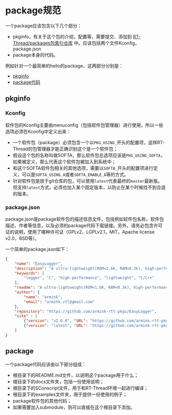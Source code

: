 # package规范

一个package应该包含以下几个部分：

* pkginfo，有关于这个包的介绍，配置等，需要提交、添加到 [RT-Thread/packages包索引仓库](https://github.com/RT-Thread/packages) 中。应该包括两个文件Kconfig，package.json
* package本身的代码。

例如针对一个最简单的hello的package，这两部分分别是：

* [pkginfo](https://github.com/RT-Thread/packages/tree/master/misc/hello)
* [package代码](https://github.com/BernardXiong/hello/)

## pkginfo

### Kconfig

软件包的Kconfig主要由menuconfig（包括软件包管理器）进行使用，所以一些选项必须在Kconfig中定义出来：

* 一个软件包（package）必须包含一个以`PKG_USING_`开头的配置项，这样RT-Thread的包管理器才能正确识别这个是一个软件包；
* 假设这个包的名称叫做SOFTA，那么软件包总选项应该是`PKG_USING_SOFTA`，如果被定义，那么代表这个软件包被加入到系统中；
* 和这个SOFTA软件包相关的其他选项，需要以`SOFTA_`开头的配置项进行定义，可以是`SOFTA_USING_A`或者`SOFTA_ENABLE_A`等的方式。
* 针对软件包是放于git仓库的包，可以使用`latest`代表最终的`master`最新版。但支持`latest`方式，必须也加入某个固定版本，以防止在某个时候找不到合适的版本。

### package.json

package.json是package软件包的描述信息文件，包括例如软件包名称，软件包描述，作者等信息，以及必须的package代码下载链接。另外，请务必包含许可证的说明，使用了哪种许可证（GPLv2，LGPLv2.1，MIT，Apache license v2.0，BSD等）。

一个简单的package.json如下：
```json
{
    "name": "EasyLogger",
    "description": "A ultra-lightweight(ROM<1.6K, RAM<0.3k), high-performance C/C++ log library",
    "keywords": [
        "logger", "C", "high-performance", "lightweight", "C/C++"
    ],
    "readme": "A ultra-lightweight(ROM<1.6K, RAM<0.3k), high-performance C/C++ log library. More information on https://github.com/armink/EasyLogger",
    "author": {
        "name": "armink",
        "email": "armink.ztl@gmail.com"
    },
    "repository": "https://github.com/armink-rtt-pkgs/EasyLogger",
    "site" : [
        {"version": "v2.0.0", "URL": "https://github.com/armink-rtt-pkgs/EasyLogger/archive/2.0.0.zip", "filename": "EasyLogger-2.0.0.zip"},
        {"version": "latest", "URL": "https://github.com/armink-rtt-pkgs/EasyLogger.git", "filename": "EasyLogger.zip", "VER_SHA": "master" }
    ]
}
```

## package

一个package代码应该由以下部分组成：

* 根目录下的README.md文件，以说明这个package用于什么；
* 根目录下的docs文件夹，包括一份使用说明；
* 根目录下的SConscript文件，用于和RT-Thread环境一起进行编译；
* 根目录下的examples文件夹，用于提供一份使用的例子；
* package软件包的其他代码；
* 如果需要加入submodule，则可以直接在这个根目录下添加。
